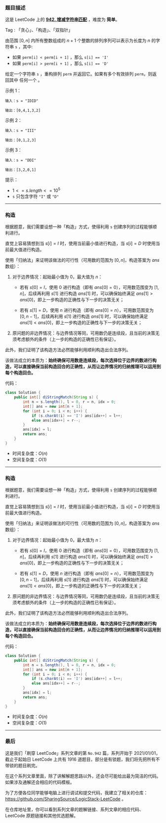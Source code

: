 ### 题目描述

这是 LeetCode 上的 **[942. 增减字符串匹配](https://leetcode.cn/problems/di-string-match/solution/by-ac_oier-pvjk/)** ，难度为 **简单**。

Tag : 「贪心」、「构造」、「双指针」



由范围 $[0,n]$ 内所有整数组成的 $n + 1$ 个整数的排列序列可以表示为长度为 $n$ 的字符串 `s` ，其中:

* 如果 `perm[i] < perm[i + 1]` ，那么 `s[i] == 'I'` 
* 如果 `perm[i] > perm[i + 1]` ，那么 `s[i] == 'D'` 

给定一个字符串 `s` ，重构排列 `perm` 并返回它。如果有多个有效排列 `perm`，则返回其中 任何一个 。

示例 1：
```
输入：s = "IDID"

输出：[0,4,1,3,2]
```
示例 2：
```
输入：s = "III"

输出：[0,1,2,3]
```
示例 3：
```
输入：s = "DDI"

输出：[3,2,0,1]
```

提示：
* $1 <= s.length <= 10^5$
* `s` 只包含字符 `"I"` 或 `"D"`

---

### 构造 

根据题意，我们需要设想一种「构造」方式，使得利用 `s` 创建序列的过程能够顺利进行。

直觉上容易猜想到当 $s[i] = I$ 时，使用当前最小值进行构造，当 $s[i] = D$ 时使用当前最大值进行构造。

使用「归纳法」来证明该做法的可行性（可用数的范围为 $[0, n]$，构造答案为 $ans$ 数组）：

1. 对于边界情况：起始最小值为 $0$，最大值为 $n$：

    * 若有 $s[0] = I$，使用 $0$ 进行构造（即有 $ans[0] = 0$），可用数范围变为 $[1, n]$，后续再利用 $s[1]$ 进行构造 $ans[1]$ 时，可以确保始终满足 $ans[1] > ans[0]$，即上一步构造的正确性与下一步的决策无关；

    * 若有 $s[1] = D$，使用 $n$ 进行构造（即有 $ans[0] = n$），可用数范围变为 $[0, n - 1]$，后续再利用 $s[1]$ 进行构造 $ans[1]$ 时，可以确保始终满足 $ans[1] < ans[0]$，即上一步构造的正确性与下一步的决策无关；

2. 原问题的非边界情况：与边界情况等同，可用数仍是连续段，且当前的决策无须考虑额外的条件（上一步的构造的正确性已有保证）。

此外，我们证明了该构造方法必然能够利用顺利构造出合法序列。

该做法成立的本质为：**始终确保可用数是连续段，每次选择位于边界的数进行构造，可以直接确保当前构造回合的正确性，从而让边界情况的归纳推理可以运用到每个构造回合。**

代码：
```Java
class Solution {
    public int[] diStringMatch(String s) {
        int n = s.length(), l = 0, r = n, idx = 0;
        int[] ans = new int[n + 1];
        for (int i = 0; i < n; i++) {
            if (s.charAt(i) == 'I') ans[idx++] = l++;
            else ans[idx++] = r--;
        }
        ans[idx] = l;
        return ans;
    }
}
```
* 时间复杂度：$O(n)$
* 空间复杂度：$O(1)$

---

### 构造 

根据题意，我们需要设想一种「构造」方式，使得利用 `s` 创建序列的过程能够顺利进行。

直觉上容易猜想到当 $s[i] = I$ 时，使用当前最小值进行构造，当 $s[i] = D$ 时使用当前最大值进行构造。

使用「归纳法」来证明该做法的可行性（可用数的范围为 $[0, n]$，构造答案为 $ans$ 数组）：

1. 对于边界情况：起始最小值为 $0$，最大值为 $n$：

    * 若有 $s[0] = I$，使用 $0$ 进行构造（即有 $ans[0] = 0$），可用数范围变为 $[1, n]$，后续再利用 $s[1]$ 进行构造 $ans[1]$ 时，可以确保始终满足 $ans[1] > ans[0]$，即上一步构造的正确性与下一步的决策无关；

    * 若有 $s[1] = D$，使用 $n$ 进行构造（即有 $ans[0] = n$），可用数范围变为 $[0, n - 1]$，后续再利用 $s[1]$ 进行构造 $ans[1]$ 时，可以确保始终满足 $ans[1] < ans[0]$，即上一步构造的正确性与下一步的决策无关；

2. 原问题的非边界情况：与边界情况等同，可用数仍是连续段，且当前的决策无须考虑额外的条件（上一步的构造的正确性已有保证）。

此外，我们证明了该构造方法必然能够利用顺利构造出合法序列。

该做法成立的本质为：**始终确保可用数是连续段，每次选择位于边界的数进行构造，可以直接确保当前构造回合的正确性，从而让边界情况的归纳推理可以运用到每个构造回合。**

代码：
```Java
class Solution {
    public int[] diStringMatch(String s) {
        int n = s.length(), l = 0, r = n, idx = 0;
        int[] ans = new int[n + 1];
        for (int i = 0; i < n; i++) {
            if (s.charAt(i) == 'I') ans[idx++] = l++;
            else ans[idx++] = r--;
        }
        ans[idx] = l;
        return ans;
    }
}
```
* 时间复杂度：$O(n)$
* 空间复杂度：$O(1)$

---

### 最后

这是我们「刷穿 LeetCode」系列文章的第 `No.942` 篇，系列开始于 2021/01/01，截止于起始日 LeetCode 上共有 1916 道题目，部分是有锁题，我们将先把所有不带锁的题目刷完。

在这个系列文章里面，除了讲解解题思路以外，还会尽可能给出最为简洁的代码。如果涉及通解还会相应的代码模板。

为了方便各位同学能够电脑上进行调试和提交代码，我建立了相关的仓库：https://github.com/SharingSource/LogicStack-LeetCode 。

在仓库地址里，你可以看到系列文章的题解链接、系列文章的相应代码、LeetCode 原题链接和其他优选题解。

